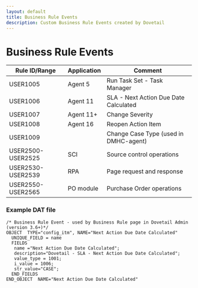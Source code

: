 ```yaml
---
layout: default
title: Business Rule Events
description: Custom Business Rule Events created by Dovetail
---
```


# Business Rule Events

| Rule ID/Range  | Application  | Comment |
| --- | --- | --- | 
| USER1005 | Agent 5 | Run Task Set - Task Manager
| USER1006 | Agent 11 | SLA - Next Action Due Date Calculated
| USER1007 | Agent 11+ | Change Severity
| USER1008 | Agent 16 | Reopen Action Item
| USER1009 | | Change Case Type (used in DMHC-agent)
| USER2500-USER2525 | SCI  | Source control operations|
| USER2530-USER2539 | RPA  | Page request and response|
| USER2550-USER2565| PO module  | Purchase Order operations|


### Example DAT file
```
/* Business Rule Event - used by Business Rule page in Dovetail Admin (version 3.6+)*/
OBJECT  TYPE="config_itm", NAME="Next Action Due Date Calculated"
  UNIQUE_FIELD = name
  FIELDS
   name ="Next Action Due Date Calculated";
   description="Dovetail - SLA - Next Action Due Date Calculated";
   value_type = 1001;
   i_value = 1006;
   str_value="CASE";
  END_FIELDS
END_OBJECT  NAME="Next Action Due Date Calculated"
```
